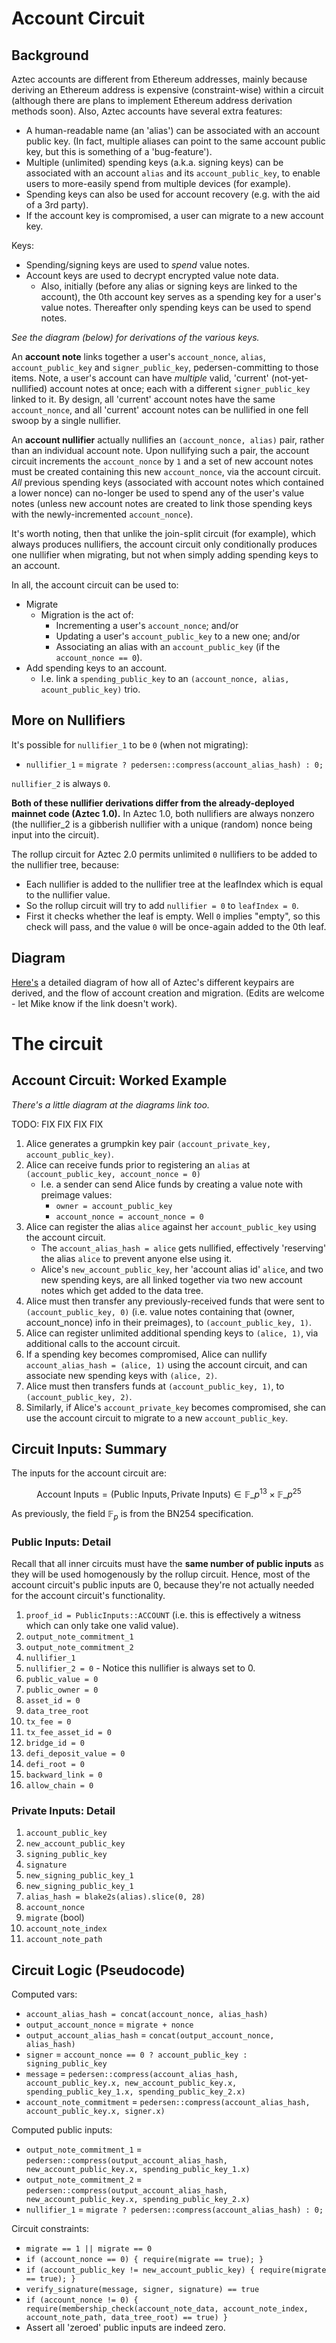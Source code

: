 # Account Circuit

## Background

Aztec accounts are different from Ethereum addresses, mainly because deriving an Ethereum address is expensive (constraint-wise) within a circuit (although there are plans to implement Ethereum address derivation methods soon). Also, Aztec accounts have several extra features:

- A human-readable name (an 'alias') can be associated with an account public key. (In fact, multiple aliases can point to the same account public key, but this is something of a 'bug-feature').
- Multiple (unlimited) spending keys (a.k.a. signing keys) can be associated with an account `alias` and its `account_public_key`, to enable users to more-easily spend from multiple devices (for example).
- Spending keys can also be used for account recovery (e.g. with the aid of a 3rd party).
- If the account key is compromised, a user can migrate to a new account key.

Keys:

- Spending/signing keys are used to _spend_ value notes.
- Account keys are used to decrypt encrypted value note data.
  - Also, initially (before any alias or signing keys are linked to the account), the 0th account key serves as a spending key for a user's value notes. Thereafter only spending keys can be used to spend notes.

_See the diagram (below) for derivations of the various keys._

An **account note** links together a user's `account_nonce`, `alias`, `account_public_key` and `signer_public_key`, pedersen-committing to those items. Note, a user's account can have _multiple_ valid, 'current' (not-yet-nullified) account notes at once; each with a different `signer_public_key` linked to it. By design, all 'current' account notes have the same `account_nonce`, and all 'current' account notes can be nullified in one fell swoop by a single nullifier.

An **account nullifier** actually nullifies an `(account_nonce, alias)` pair, rather than an individual account note. Upon nullifying such a pair, the account circuit increments the `account_nonce` by `1` and a set of new account notes must be created containing this new `account_nonce`, via the account circuit. _All_ previous spending keys (associated with account notes which contained a lower nonce) can no-longer be used to spend any of the user's value notes (unless new account notes are created to link those spending keys with the newly-incremented `account_nonce`).

It's worth noting, then that unlike the join-split circuit (for example), which always produces nullifiers, the account circuit only conditionally produces one nullifier when migrating, but not when simply adding spending keys to an account.

In all, the account circuit can be used to:

- Migrate
  - Migration is the act of:
    - Incrementing a user's `account_nonce`; and/or
    - Updating a user's `account_public_key` to a new one; and/or
    - Associating an alias with an `account_public_key` (if the `account_nonce == 0`).
- Add spending keys to an account.
  - I.e. link a `spending_public_key` to an `(account_nonce, alias, acount_public_key)` trio.

## More on Nullifiers

It's possible for `nullifier_1` to be `0` (when not migrating):

- `nullifier_1` = `migrate ? pedersen::compress(account_alias_hash) : 0;`

`nullifier_2` is always `0`.

**Both of these nullifier derivations differ from the already-deployed mainnet code (Aztec 1.0).** In Aztec 1.0, both nullifiers are always nonzero (the nullifier_2 is a gibberish nullifier with a unique (random) nonce being input into the circuit).

The rollup circuit for Aztec 2.0 permits unlimited `0` nullifiers to be added to the nullifier tree, because:

- Each nullifier is added to the nullifier tree at the leafIndex which is equal to the nullifier value.
- So the rollup circuit will try to add `nullifier = 0` to `leafIndex = 0`.
- First it checks whether the leaf is empty. Well `0` implies "empty", so this check will pass, and the value `0` will be once-again added to the 0th leaf.

## Diagram

[Here's](https://drive.google.com/file/d/1iscYm-B89I9LIB7YgM_L9cHaV6SSMjRT/view?usp=sharing) a detailed diagram of how all of Aztec's different keypairs are derived, and the flow of account creation and migration. (Edits are welcome - let Mike know if the link doesn't work).

# The circuit

## Account Circuit: Worked Example

_There's a little diagram at the diagrams link too._

TODO: FIX FIX FIX FIX

1. Alice generates a grumpkin key pair `(account_private_key, account_public_key)`.
1. Alice can receive funds prior to registering an `alias` at `(account_public_key, account_nonce = 0)`
   - I.e. a sender can send Alice funds by creating a value note with preimage values:
     - `owner = account_public_key`
     - `account_nonce = account_nonce = 0`
1. Alice can register the alias `alice` against her `account_public_key` using the account circuit.
   - The `account_alias_hash = alice` gets nullified, effectively 'reserving' the alias `alice` to prevent anyone else using it.
   - Alice's `new_account_public_key`, her 'account alias id' `alice`, and two new spending keys, are all linked together via two new account notes which get added to the data tree.
1. Alice must then transfer any previously-received funds that were sent to `(account_public_key, 0)` (i.e. value notes containing that (owner, account_nonce) info in their preimages), to `(account_public_key, 1)`.
1. Alice can register unlimited additional spending keys to `(alice, 1)`, via additional calls to the account circuit.
1. If a spending key becomes compromised, Alice can nullify `account_alias_hash = (alice, 1)` using the account circuit, and can associate new spending keys with `(alice, 2)`.
1. Alice must then transfers funds at `(account_public_key, 1)`, to `(account_public_key, 2)`.
1. Similarly, if Alice's `account_private_key` becomes compromised, she can use the account circuit to migrate to a new `account_public_key`.

## Circuit Inputs: Summary

The inputs for the account circuit are:

$$ \text{Account Inputs} = (\text{Public Inputs}, \text{Private Inputs}) \in \mathbb{F}\_p^{13} \times \mathbb{F}\_p^{25}$$

As previously, the field $\mathbb{F}_p$ is from the BN254 specification.

### Public Inputs: Detail

Recall that all inner circuits must have the **same number of public inputs** as they will be used homogenously by the rollup circuit. Hence, most of the account circuit's public inputs are 0, because they're not actually needed for the account circuit's functionality.

1. `proof_id = PublicInputs::ACCOUNT` (i.e. this is effectively a witness which can only take one valid value).
1. `output_note_commitment_1`
1. `output_note_commitment_2`
1. `nullifier_1`
1. `nullifier_2 = 0` - Notice this nullifier is always set to 0.
1. `public_value = 0`
1. `public_owner = 0`
1. `asset_id = 0`
1. `data_tree_root`
1. `tx_fee = 0`
1. `tx_fee_asset_id = 0`
1. `bridge_id = 0`
1. `defi_deposit_value = 0`
1. `defi_root = 0`
1. `backward_link = 0`
1. `allow_chain = 0`

### Private Inputs: Detail

1. `account_public_key`
1. `new_account_public_key`
1. `signing_public_key`
1. `signature`
1. `new_signing_public_key_1`
1. `new_signing_public_key_1`
1. `alias_hash = blake2s(alias).slice(0, 28)`
1. `account_nonce`
1. `migrate` (bool)
1. `account_note_index`
1. `account_note_path`

## Circuit Logic (Pseudocode)

Computed vars:

- `account_alias_hash = concat(account_nonce, alias_hash)`
- `output_account_nonce` = `migrate + nonce`
- `output_account_alias_hash` = `concat(output_account_nonce, alias_hash)`
- `signer` = `account_nonce == 0 ? account_public_key : signing_public_key`
- `message` = `pedersen::compress(account_alias_hash, account_public_key.x, new_account_public_key.x, spending_public_key_1.x, spending_public_key_2.x)`
- `account_note_commitment` = `pedersen::compress(account_alias_hash, account_public_key.x, signer.x)`

Computed public inputs:

- `output_note_commitment_1` = `pedersen::compress(output_account_alias_hash, new_account_public_key.x, spending_public_key_1.x)`
- `output_note_commitment_2` = `pedersen::compress(output_account_alias_hash, new_account_public_key.x, spending_public_key_2.x)`
- `nullifier_1` = `migrate ? pedersen::compress(account_alias_hash) : 0;`

Circuit constraints:

- `migrate == 1 || migrate == 0`
- `if (account_nonce == 0) { require(migrate == true); }`
- `if (account_public_key != new_account_public_key) { require(migrate == true); }`
- `verify_signature(message, signer, signature) == true`
- `if (account_nonce != 0) { require(membership_check(account_note_data, account_note_index, account_note_path, data_tree_root) == true) }`
- Assert all 'zeroed' public inputs are indeed zero.

